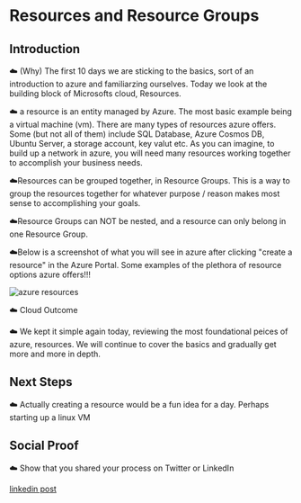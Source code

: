 # Resources and Resource Groups 

## Introduction

☁️ (Why) The first 10 days we are sticking to the basics, sort of an introduction to azure and familiarzing ourselves. Today we look at the building block of Microsofts cloud, Resources. 

☁️ a resource is an entity managed by Azure. The most basic example being a virtual machine (vm). There are many types of resources azure offers. Some (but not all of them) include SQL Database, Azure Cosmos DB, Ubuntu Server, a storage account, key valut etc. As you can imagine, to build up a network in azure, you will need many resources working together to accomplish your business needs. 

☁️Resources can be grouped together, in Resource Groups. This is a way to group the resources together for whatever purpose / reason makes most sense to accomplishing your goals. 

☁️Resource Groups can NOT be nested, and a resource can only belong in one Resource Group.

☁️Below is a screenshot of what you will see in azure after clicking "create a resource" in the Azure Portal. Some examples of the plethora of resource options azure offers!!!

![azure resources](https://user-images.githubusercontent.com/102994059/194436982-808162f5-bdd6-4fe4-b9d8-8b9b5033a203.jpg)



☁️ Cloud Outcome

☁️ We kept it simple again today, reviewing the most foundational peices of azure, resources. We will continue to cover the basics and gradually get more and more in depth. 

## Next Steps

☁️ Actually creating a resource would be a fun idea for a day. Perhaps starting up a linux VM 
## Social Proof

☁️ Show that you shared your process on Twitter or LinkedIn

[linkedin post](https://www.linkedin.com/posts/andrew-leddy_100daysofcloud-activity-6983932934516830208-wmAo?utm_source=share&utm_medium=member_desktop)
